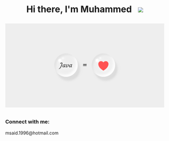 <h1 align="center">Hi there, I'm Muhammed &nbsp; <img src ="https://media.giphy.com/media/ujrj9aoOdNvXO/giphy.gif" width="75"</h1>
<p align="center"> 
<img alt="Java Logo" src="https://github.com/CheaterFox/HTML-CSS/blob/main/java-love/pic.png"/>
</p>

<h3 align="left">Connect with me:</h3>
<p align="left">
msaid.1996@hotmail.com
</p>

<!--
**CheaterFox/CheaterFox** is a ✨ _special_ ✨ repository because its `README.md` (this file) appears on your GitHub profile.

Here are some ideas to get you started:

- 🔭 I’m currently working on ...
- 🌱 I’m currently learning ...
- 👯 I’m looking to collaborate on ...
- 🤔 I’m looking for help with ...
- 💬 Ask me about ...
- 📫 How to reach me: ...
- 😄 Pronouns: ...
- ⚡ Fun fact: ...
-->
